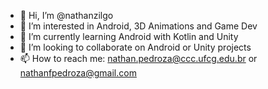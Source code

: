 - 👋 Hi, I’m @nathanzilgo
- 👀 I’m interested in Android, 3D Animations and Game Dev
- 🌱 I’m currently learning Android with Kotlin and Unity
- 💞️ I’m looking to collaborate on Android or Unity projects
- 📫 How to reach me: nathan.pedroza@ccc.ufcg.edu.br or nathanfpedroza@gmail.com

<!---
nathanzilgo/nathanzilgo is a ✨ special ✨ repository because its `README.md` (this file) appears on your GitHub profile.
You can click the Preview link to take a look at your changes.
--->
